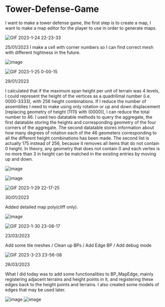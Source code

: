# Tower-Defense-Game

I want to make a tower defense game, the first step is to create a map, I want to make a map editor for the player to use in order to generate maps.

![GIF 2023-1-24 22-23-33](https://user-images.githubusercontent.com/54026897/214255222-d2f0cf8a-d465-47f8-a15b-95473f5331b6.gif)

25/01/2023
I make a cell with corner numbers so I can find correct mesh with different hightness in the future.

![image](https://user-images.githubusercontent.com/54026897/214275808-93520ad0-b793-4f1e-b93b-32abc0adc33e.png)

![GIF 2023-1-25 0-00-15](https://user-images.githubusercontent.com/54026897/214275031-7a74c11b-f90c-4ed7-97ce-5e2e7a8d1a2d.gif)

29/01/2023

I calculated that if the maximum span height per unit of terrain was 4 levels, I could represent the height of the vertices as a quadrilimal number (i.e. 0000-3333), with 256 height combinations. If I reduce the number of assemblies I need to make using only rotation or up and down displacement [replacing geometry of height (1111) with (0000)], I can reduce the total number to 46.
I used two datatable methods to query the aggregate, the first datatable storing the heights and corresponding geometry of the four corners of the aggregate. The second datatable stores information about how many degrees of rotation each of the 46 geometers corresponding to all the different height combinations has been made. The second list is actually 175 instead of 256, because it removes all items that do not contain 0 height. In theory, any geometry that does not contain 0 and each vertex is no more than 3 in height can be matched in the existing entries by moving up and down.

![image](https://user-images.githubusercontent.com/54026897/215318023-f1701402-7fa9-4799-9166-75bb65ff9b3a.png)

![image](https://user-images.githubusercontent.com/54026897/215318057-9088894f-52a5-4788-9058-77fa0998b6f9.png)

![GIF 2023-1-29 22-17-25](https://user-images.githubusercontent.com/54026897/215316975-1e6a0e44-2e2c-4684-8f5d-a23ea5823a42.gif)

30/01/2023

Added detailed map poly(cliff only).

![image](https://user-images.githubusercontent.com/54026897/215449119-432805a3-1535-44e4-828d-59f005079c5d.png)

![GIF 2023-1-30 23-08-17](https://user-images.githubusercontent.com/54026897/215448519-6ff99dbb-4bf3-4217-b8f0-76ec073de38e.gif)

23/03/2023

Add some tile meshes / Clean up BPs / Add Edge BP / Add debug mode

![GIF 2023-3-23 23-56-08](https://user-images.githubusercontent.com/54026897/227182933-72b731cc-7738-4117-aa36-7fb1501e4b66.gif)

26/03/2023

What I did today was to add some functionalities to BP_MapEdge, mainly registering adjacent terrains and height points in it, and registering these edges back to the height points and terrains. I also created some models of edges that may be used later.

![image](https://user-images.githubusercontent.com/54026897/227714547-ee195215-9d87-4cc7-a734-a850069a7cf6.png)
![image](https://user-images.githubusercontent.com/54026897/227714590-39519d15-fbe8-41a2-9d3b-8e3bd69d458b.png)

